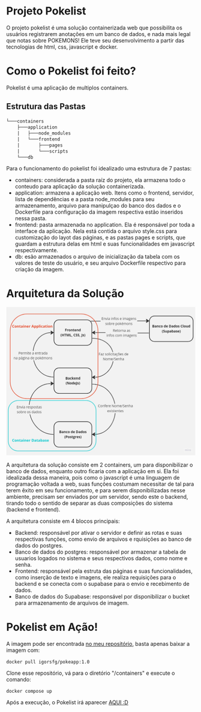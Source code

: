 # Projeto Pokelist

O projeto pokelist é uma solução containerizada web que possibilita os usuários registrarem anotações em um banco de dados, e nada mais legal que notas sobre POKEMONS! Ele teve seu desenvolvimento a partir das tecnologias de html, css, javascript e docker.

# Como o Pokelist foi feito?

Pokelist é uma aplicação de multiplos containers.

## Estrutura das Pastas

```
└───containers
    ├───application
    |   ├───node_modules
    |   └───frontend
    |       ├───pages
    |       └───scripts
    └───db
```

Para o funcionamento do pokelist foi idealizado uma estrutura de 7 pastas:
- containers: considerada a pasta raíz do projeto, ela armazena todo o conteudo para aplicação da solução containerizada.
- application: armazena a aplicação web. Itens como o frontend, servidor, lista de dependências e a pasta node_modules para seu armazenamento, arquivo para manipulçao do banco dos dados e o Dockerfile para configuração da imagem respectiva estão inseridos nessa pasta.
- frontend: pasta armazenada no application. Ela é responsável por toda a interface da aplicação. Nela está contida o arquivo style.css para customização do layot das páginas, e as pastas pages e scripts, que guardam a estrutura delas em html e suas funcionalidades em javascript respectivamente.
- db: esão armazenados o arquivo de inicialização da tabela com os valores de teste do usuário, e seu arquivo Dockerfile respectivo para criação da imagem.

# Arquitetura da Solução
![Pokelist](https://github.com/IgorSFG/Modulo7/blob/main/pond2/Pokelist.jpg)

A arquitetura da solução consiste em 2 containers, um para disponibilizar o banco de dados, enquanto outro ficaria com a aplicação em si. Ela foi idealizada dessa maneira, pois como o javascript é uma linguagem de programação voltada a web, suas funções costumam necessitar de tal para terem êxito em seu funcionamento, e para serem disponibilizadas nesse ambiente, precisam ser enviados por um servidor, sendo este o backend, tirando todo o sentido de separar as duas composições do sistema (backend e frontend).

A arquitetura consiste em 4 blocos principais:
- Backend: responsável por ativar o servidor e definir as rotas e suas respectivas funções, como envio de arquivos e rquisições ao banco de dados do postgres.
- Banco de dados do postgres: responsável por armazenar a tabela de usuarios logados no sistema e seus respectivos dados, como nome e senha. 
- Frontend: responsável pela estruta das páginas e suas funcionalidades, como inserção de texto e imagens, ele realiza requisições para o backend e se conecta com o supabase para o envio e recebimento de dados.
- Banco de dados do Supabase: responsável por disponibilizar o bucket para armazenamento de arquivos de imagem.

# Pokelist em Ação!
A imagem pode ser encontrada [no meu repositório](https://hub.docker.com/repository/docker/igorsfg/pokeapp/tags), basta apenas baixar a imagem com:
```
docker pull igorsfg/pokeapp:1.0
```

Clone esse repositório, vá para o diretório "/containers" e execute o comando:
```
docker compose up
```

Após a execução, o Pokelist irá aparecer [AQUI :D](http://127.0.0.1:5000)
